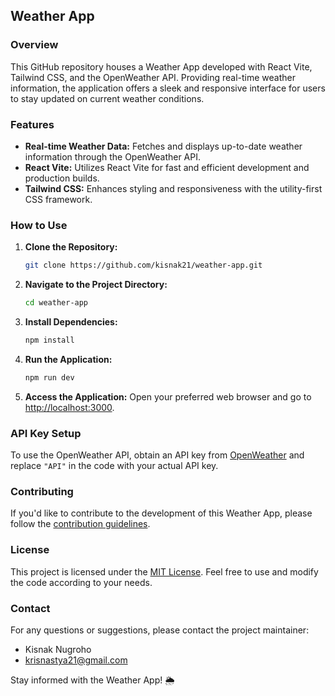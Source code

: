 ## Weather App

### Overview

This GitHub repository houses a Weather App developed with React Vite, Tailwind CSS, and the OpenWeather API. Providing real-time weather information, the application offers a sleek and responsive interface for users to stay updated on current weather conditions.

### Features

- **Real-time Weather Data:** Fetches and displays up-to-date weather information through the OpenWeather API.
- **React Vite:** Utilizes React Vite for fast and efficient development and production builds.
- **Tailwind CSS:** Enhances styling and responsiveness with the utility-first CSS framework.

### How to Use

1. **Clone the Repository:**
   ```bash
   git clone https://github.com/kisnak21/weather-app.git
   ```

2. **Navigate to the Project Directory:**
   ```bash
   cd weather-app
   ```

3. **Install Dependencies:**
   ```bash
   npm install
   ```

4. **Run the Application:**
   ```bash
   npm run dev
   ```

5. **Access the Application:**
   Open your preferred web browser and go to [http://localhost:3000](http://localhost:3000).

### API Key Setup

To use the OpenWeather API, obtain an API key from [OpenWeather](https://openweathermap.org/api) and replace `"API"` in the code with your actual API key.

### Contributing

If you'd like to contribute to the development of this Weather App, please follow the [contribution guidelines](CONTRIBUTING.md).

### License

This project is licensed under the [MIT License](LICENSE). Feel free to use and modify the code according to your needs.

### Contact

For any questions or suggestions, please contact the project maintainer:

- Kisnak Nugroho
- krisnastya21@gmail.com

Stay informed with the Weather App! 🌦️
